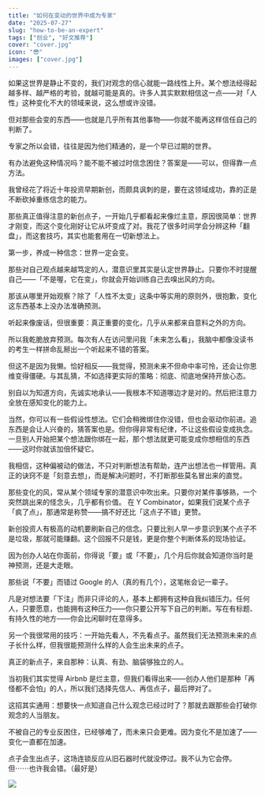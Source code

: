 ```yaml
---
title: "如何在变动的世界中成为专家"
date: "2025-07-27"
slug: "how-to-be-an-expert"
tags: ["创业", "好文推荐"]
cover: "cover.jpg"
icon: "😎"
images: ["cover.jpg"]
---
```

如果这世界是静止不变的，我们对观念的信心就能一路线性上升。某个想法经得起越多样、越严格的考验，就越可能是真的。许多人其实默默相信这一点——对「人性」这种变化不大的领域来说，这么想或许没错。



但对那些会变的东西——也就是几乎所有其他事物——你就不能再这样信任自己的判断了。



专家之所以会错，往往是因为他们精通的，是一个早已过期的世界。



有办法避免这种情况吗？能不能不被过时信念困住？答案是——可以，但得靠一点方法。



我曾经花了将近十年投资早期新创，而颇具讽刺的是，要在这领域成功，靠的正是不断砍掉重练信念的能力。



那些真正值得注意的新创点子，一开始几乎都看起来像烂主意，原因很简单：世界才刚变，而这个变化刚好让它从坏变成了对。我花了很多时间学会分辨这种「翻盘」，而这套技巧，其实也能套用在一切新想法上。



第一步，养成一种信念：世界一定会变。



那些对自己观点越来越笃定的人，潜意识里其实是认定世界静止。只要你不时提醒自己——「不是喔，它在变」，你就会开始训练自己去嗅出风的方向。



那该从哪里开始观察？除了「人性不太变」这条中等实用的原则外，很抱歉，变化这东西基本上没办法准确预测。



听起来像废话，但很重要：真正重要的变化，几乎从来都来自意料之外的方向。



所以我乾脆放弃预测。每次有人在访问里问我「未来怎么看」，我脑中都像没读书的考生一样拼命乱掰出一个听起来不错的答案。



但这不是因为我懒。恰好相反——我觉得，预测未来不但命中率可怜，还会让你思维变得僵硬。与其乱猜，不如选择更实际的策略：彻底、彻底地保持开放心态。



别自以为知道方向，先诚实地承认——我根本不知道哪边才是对的。然后把注意力全放在感知变化的能力上。



当然，你可以有一些假设性想法。它们会稍微绑住你没错，但也会驱动你前进。追东西是会让人兴奋的，猜答案也是。但你得非常有纪律，不让这些假设变成执念。
一旦别人开始把某个想法跟你绑在一起，那个想法就更可能变成你想相信的东西——这时你就该加倍怀疑它。



我相信，这种偏被动的做法，不只对判断想法有帮助，连产出想法也一样管用。真正的诀窍不是「刻意去想」，而是解决问题时，不打断那些莫名冒出来的直觉。



那些变化的风，常从某个领域专家的潜意识中吹出来。只要你对某件事够熟，一个突然跳出来的怪念头，几乎都有价值。
在 Y Combinator，如果我们说某个点子「疯了点」，那通常是称赞——搞不好还比「这点子不错」更赞。



新创投资人有极高的动机要刷新自己的信念。只要比别人早一步意识到某个点子不是垃圾，那就可能赚翻。这个回报不只是钱，更是你整个判断体系的现场验证。



因为创办人站在你面前，你得说「要」或「不要」，几个月后你就会知道你当时是神预测，还是大走眼。



那些说「不要」而错过 Google 的人（真的有几个），这笔帐会记一辈子。



凡是对想法要「下注」而非只评论的人，基本上都拥有这种自我纠错压力。任何人，只要愿意，也能拥有这种压力——你只要公开写下自己的判断。写在有标题、有持久性的地方——你会比闲聊时在意得多。



另一个我很常用的技巧：一开始先看人，不先看点子。虽然我们无法预测未来的点子长什么样，但我很能预测什么样的人会生出未来的点子。



真正的新点子，来自那种：认真、有劲、脑袋够独立的人。



当初我们其实觉得 Airbnb 是烂主意，但我们看得出来——创办人他们是那种「再怪都不会怕」的人，所以我们选择先信人、再信点子，最后押对了。



这招其实通用：想要快一点知道自己什么观念已经过时了？那就去跟那些会打破你观念的人当朋友。



不被自己的专业反困住，已经够难了，而未来只会更难。因为变化不是加速了——变化一直都在加速。



点子会生出点子，这场连锁反应从旧石器时代就没停过。我不认为它会停。
但⋯⋯也许我会错。（最好是）




![](https://prod-files-secure.s3.us-west-2.amazonaws.com/112d0858-5090-4d34-a606-b75eb8d65fd2/46476355-9cf3-4e99-9b7a-3531bc426380/1000202064.png?X-Amz-Algorithm=AWS4-HMAC-SHA256&X-Amz-Content-Sha256=UNSIGNED-PAYLOAD&X-Amz-Credential=ASIAZI2LB466YXEVHH2N%2F20251024%2Fus-west-2%2Fs3%2Faws4_request&X-Amz-Date=20251024T173146Z&X-Amz-Expires=3600&X-Amz-Security-Token=IQoJb3JpZ2luX2VjEKr%2F%2F%2F%2F%2F%2F%2F%2F%2F%2FwEaCXVzLXdlc3QtMiJHMEUCIQCQcF5LAJXdmEn3VArScx2NRaNXKd2FsFTpmGngMdimVgIgaZQ1kHPQLOMcqn43UOtu1rpSeaUlXVnthqo95AMzGzcq%2FwMIYxAAGgw2Mzc0MjMxODM4MDUiDJYJXtJCNhVBE%2BSz7CrcA7KC7Yfs1csEgEFf4eFH1lMAsNvBj7gjgQfcRUo9SYx4qqLwODrRThvueSf%2FSGDpaBc0Q2qNuJPlwMy%2BNbEQwD485E2UZNS0RJftQin6J3KRNgFaX7TM32yi44DSVIV8ASvp4Nj%2FW5vQ6J1pBHggZnfV2b0OrlAWJ%2F0dEvx7N9J2KjbAOQq0%2FL%2Bjyzd05NSOelaVB5cwfRZtdNySSqyo%2FTGYUOHRjTAwV8HaD4RTcPz1%2BRHc%2F4yIGSX4he5%2Fy9kjAx%2FM8aJqazfmZrVxLTr%2FLXnGIwKHc4ksARrjGKn1hC7bY4M1Q%2F2Nbm8goazEPklQFwLG4OTL0EE%2BVwCEgRcVxzA%2FmRxADZhGy%2Fps5K29I6%2Fteq4TZD3ixddkC%2BQMOHc5MdldYlwkF4RQDWeYIdiIdiWPKsG%2FdHl4w7ww%2BHUDpyBmvopUKOpxeDzxcOx6qeK4xFZFz1Rm3Yjwtcj2V8r6xyjF4IxaYtuuh%2Fgh9DV4tbgCS%2BQNzmsO0LwsKcflYnsnR2grN9s23Sh%2BDWqKnhbSJTBxoZ5uB0rJztLEEPq%2B1ahWoExRpmDJrcjnmyQDjnYKyHHZ7T7fCzAz6F%2FHqNlX5%2BLDGyLbZJ5vtlVLGTUBnWJkpATI3VzvYAk3%2BM8%2BMLHs7scGOqUBE6dF8YtE3AlsAwl1ToIsbmLJe9DO3MgGJrYRO3SLWi1SDRCIhXvjUs8pAbVdJzJAdhgBQVWyYKSgDFUQrICzQenNnxfRNkCpHRtPG4Gte1ax%2BNkrH1RYotaZMbyXwabZLeTeU7gkJRqGzW%2FB2trd1IrS8JF5U56T1xrnXSjMvz%2BoVGG2NOiWP84QsOWn1fn7ayim9qcjcaoDYeNewj%2FNlRn8771W&X-Amz-Signature=2808427a0b8e2683f21a35edd76c55c26048d0420c43d2048ab1c5edff33221d&X-Amz-SignedHeaders=host&x-amz-checksum-mode=ENABLED&x-id=GetObject)

